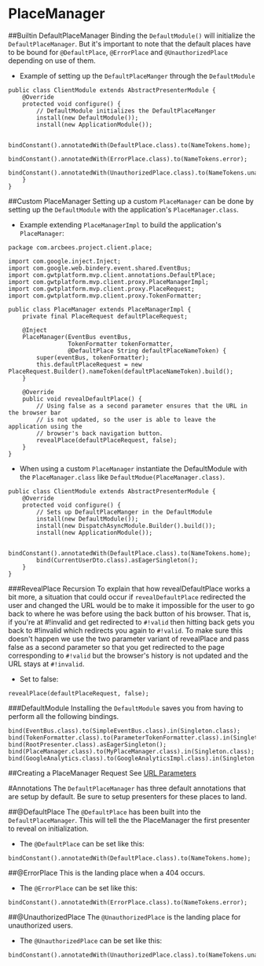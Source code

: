 # PlaceManager

##Builtin DefaultPlaceManager
Binding the `DefaultModule()` will initialize the `DefaultPlaceManager`. But it's important to note that the default places have to be bound for `@DefaultPlace`, `@ErrorPlace` and `@UnauthorizedPlace` depending on use of them.

* Example of setting up the `DefaultPlaceManger` through the `DefaultModule`

```
public class ClientModule extends AbstractPresenterModule {
    @Override
    protected void configure() {
        // DefaultModule initializes the DefaultPlaceManger
        install(new DefaultModule());
        install(new ApplicationModule());

        bindConstant().annotatedWith(DefaultPlace.class).to(NameTokens.home);
        bindConstant().annotatedWith(ErrorPlace.class).to(NameTokens.error);
        bindConstant().annotatedWith(UnauthorizedPlace.class).to(NameTokens.unauthorized);
    }
}
```

##Custom PlaceManager
Setting up a custom `PlaceManager` can be done by setting up the `DefaultModule` with the application's `PlaceManager.class`.

* Example extending `PlaceManagerImpl` to build the application's `PlaceManager`:

```
package com.arcbees.project.client.place;

import com.google.inject.Inject;
import com.google.web.bindery.event.shared.EventBus;
import com.gwtplatform.mvp.client.annotations.DefaultPlace;
import com.gwtplatform.mvp.client.proxy.PlaceManagerImpl;
import com.gwtplatform.mvp.client.proxy.PlaceRequest;
import com.gwtplatform.mvp.client.proxy.TokenFormatter;

public class PlaceManager extends PlaceManagerImpl {
    private final PlaceRequest defaultPlaceRequest;

    @Inject
    PlaceManager(EventBus eventBus,
                 TokenFormatter tokenFormatter,
                 @DefaultPlace String defaultPlaceNameToken) {
        super(eventBus, tokenFormatter);
        this.defaultPlaceRequest = new PlaceRequest.Builder().nameToken(defaultPlaceNameToken).build();
    }

    @Override
    public void revealDefaultPlace() {
        // Using false as a second parameter ensures that the URL in the browser bar
        // is not updated, so the user is able to leave the application using the
        // browser's back navigation button.
        revealPlace(defaultPlaceRequest, false);
    }
}
```

* When using a custom `PlaceManager` instantiate the DefaultModule with the `PlaceManager.class` like `DefaultModue(PlaceManager.class)`.

```
public class ClientModule extends AbstractPresenterModule {
    @Override
    protected void configure() {
        // Sets up DefaultPlaceManger in the DefaultModule
        install(new DefaultModule());
        install(new DispatchAsyncModule.Builder().build());
        install(new ApplicationModule());

        bindConstant().annotatedWith(DefaultPlace.class).to(NameTokens.home);
        bind(CurrentUserDto.class).asEagerSingleton();
    }
}
```

###RevealPlace Recursion
To explain that how revealDefaultPlace works a bit more, a situation that could occur if `revealDefaultPlace` redirected the user and changed the URL would be to make it impossible for the user to go back to where he was before using the back button of his browser. That is, if you're at #!invalid and get redirected to `#!valid` then hitting back gets you back to #!invalid which redirects you again to `#!valid`. To make sure this doesn't happen we use the two parameter variant of revealPlace and pass false as a second parameter so that you get redirected to the page corresponding to `#!valid` but the browser's history is not updated and the URL stays at `#!invalid`.

* Set to false:

```
revealPlace(defaultPlaceRequest, false);
```

###DefaultModule
Installing the `DefaultModule` saves you from having to perform all the following bindings.


```
bind(EventBus.class).to(SimpleEventBus.class).in(Singleton.class);
bind(TokenFormatter.class).to(ParameterTokenFormatter.class).in(Singleton.class);
bind(RootPresenter.class).asEagerSingleton();
bind(PlaceManager.class).to(MyPlaceManager.class).in(Singleton.class);
bind(GoogleAnalytics.class).to(GoogleAnalyticsImpl.class).in(Singleton.class);
```

##Creating a PlaceManager Request
See [URL Parameters][up]

#Annotations
The `DefaultPlaceManager` has three default annotations that are setup by default. Be sure to
 setup presenters for these places to land.

##@DefaultPlace
The `@DefaultPlace` has been built into the `DefaultPlaceManager`. This will tell the the PlaceManager the first presenter to reveal on initialization.

* The `@DefaultPlace` can be set like this:

```
bindConstant().annotatedWith(DefaultPlace.class).to(NameTokens.home);
```

##@ErrorPlace
This is the landing place when a 404 occurs.

* The `@ErrorPlace` can be set like this:

```
bindConstant().annotatedWith(ErrorPlace.class).to(NameTokens.error);
```

##@UnauthorizedPlace
The `@UnauthorizedPlace` is the landing place for unauthorized users.

* The `@UnauthorizedPlace` can be set like this:

```
bindConstant().annotatedWith(UnauthorizedPlace.class).to(NameTokens.unauthorized);
```

[up]: gwtp/features/URL-Parameters.html "URL Parameters"
